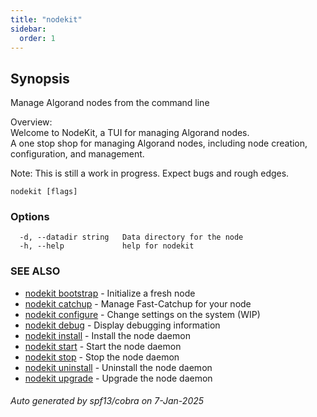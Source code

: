 ```yaml
---
title: "nodekit"
sidebar:
  order: 1
---
```

## Synopsis                                             
                                                                                                    
                                                                                                    
Manage Algorand nodes from the command line                                                         
                                                                                                    
Overview:                                                                                           
Welcome to NodeKit, a TUI for managing Algorand nodes.                                              
A one stop shop for managing Algorand nodes, including node creation, configuration, and management.
                                                                                                    
Note: This is still a work in progress. Expect bugs and rough edges.                                

```
nodekit [flags]
```

### Options

```
  -d, --datadir string   Data directory for the node
  -h, --help             help for nodekit
```

### SEE ALSO

* [nodekit bootstrap](/reference/nodekit/bootstrap)	 - Initialize a fresh node
* [nodekit catchup](/reference/nodekit/catchup)	 - Manage Fast-Catchup for your node
* [nodekit configure](/reference/nodekit/configure)	 - Change settings on the system (WIP)
* [nodekit debug](/reference/nodekit/debug)	 - Display debugging information
* [nodekit install](/reference/nodekit/install)	 - Install the node daemon
* [nodekit start](/reference/nodekit/start)	 - Start the node daemon
* [nodekit stop](/reference/nodekit/stop)	 - Stop the node daemon
* [nodekit uninstall](/reference/nodekit/uninstall)	 - Uninstall the node daemon
* [nodekit upgrade](/reference/nodekit/upgrade)	 - Upgrade the node daemon

###### Auto generated by spf13/cobra on 7-Jan-2025
